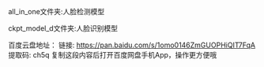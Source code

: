 all_in_one文件夹:人脸检测模型

ckpt_model_d文件夹:人脸识别模型

百度云盘地址：
链接: https://pan.baidu.com/s/1omo0146ZmGUOPHiQIT7FqA 提取码: ch5q 复制这段内容后打开百度网盘手机App，操作更方便哦
